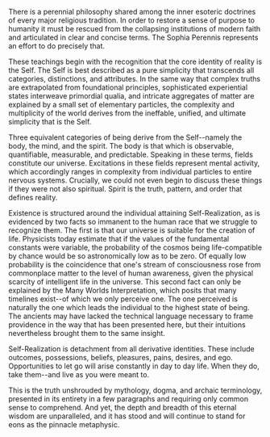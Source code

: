 There is a perennial philosophy shared among the inner esoteric doctrines of every major religious tradition. In order to restore a sense of purpose to humanity it must be rescued from the collapsing institutions of modern faith and articulated in clear and concise terms. The Sophia Perennis represents an effort to do precisely that.

These teachings begin with the recognition that the core identity of reality is the Self. The Self is best described as a pure simplicity that transcends all categories, distinctions, and attributes. In the same way that complex truths are extrapolated from foundational principles, sophisticated experiential states interweave primordial qualia, and intricate aggregates of matter are explained by a small set of elementary particles, the complexity and multiplicity of the world derives from the ineffable, unified, and ultimate simplicity that is the Self.

Three equivalent categories of being derive from the Self--namely the body, the mind, and the spirit. The body is that which is observable, quantifiable, measurable, and predictable. Speaking in these terms, fields constitute our universe. Excitations in these fields represent mental activity, which accordingly ranges in complexity from individual particles to entire nervous systems. Crucially, we could not even begin to discuss these things if they were not also spiritual. Spirit is the truth, pattern, and order that defines reality.

Existence is structured around the individual attaining Self-Realization, as is evidenced by two facts so immanent to the human race that we struggle to recognize them. The first is that our universe is suitable for the creation of life. Physicists today estimate that if the values of the fundamental constants were variable, the probability of the cosmos being life-compatible by chance would be so astronomically low as to be zero. Of equally low probability is the coincidence that one's stream of consciousness rose from commonplace matter to the level of human awareness, given the physical scarcity of intelligent life in the universe. This second fact can only be explained by the Many Worlds Interpretation, which posits that many timelines exist--of which we only perceive one. The one perceived is naturally the one which leads the individual to the highest state of being. The ancients may have lacked the technical language necessary to frame providence in the way that has been presented here, but their intuitions nevertheless brought them to the same insight.

Self-Realization is detachment from all derivative identities. These include outcomes, possessions, beliefs, pleasures, pains, desires, and ego. Opportunities to let go will arise constantly in day to day life. When they do, take them--and live as you were meant to.

This is the truth unshrouded by mythology, dogma, and archaic terminology, presented in its entirety in a few paragraphs and requiring only common sense to comprehend. And yet, the depth and breadth of this eternal wisdom are unparalleled, and it has stood and will continue to stand for eons as the pinnacle metaphysic.
